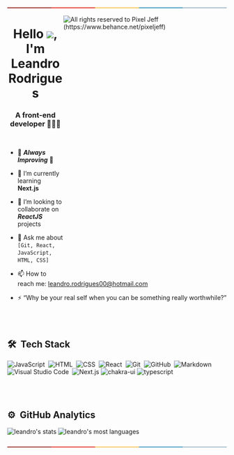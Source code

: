 [![-----------------------------------------------------](https://raw.githubusercontent.com/leandrorodrigues00/leandrorodrigues00/main/.github/colored.png)](#installation)

 <img align="right" src="https://mir-s3-cdn-cf.behance.net/project_modules/max_1200/783ff285743343.5d84ba592b6f6.gif" alt="All rights reserved to Pixel Jeff (https://www.behance.net/pixeljeff)" width="375" height="590em"  />
 
 
<h1 align="center">Hello  <img src="https://raw.githubusercontent.com/kaueMarques/kaueMarques/master/hi.gif" width="30px">,  I'm Leandro Rodrigues </h1>
 <h3 align="center">A front-end developer 👨🏻‍💻 </h3>

<br> 
 


- 🔭 **_Always Improving_** 🚀
- 🌱 I’m currently learning <b>Next.js</b>
- 👯 I’m looking to collaborate on <b><i>ReactJS </i></b> projects
- 💬 Ask me about `[Git, React, JavaScript, HTML, CSS]`
- 📫 How to reach me: <a href="mailto:leandro.rodrigues00@hotmail.com" target="_blank">leandro.rodrigues00@hotmail.com</a>

- ⚡ “Why be your real self when you can be something really worthwhile?”

<br><br>

## 🛠 &nbsp;Tech Stack

![JavaScript](https://img.shields.io/badge/-JavaScript-05122A?style=flat&logo=javascript)&nbsp;
![HTML](https://img.shields.io/badge/-HTML-05122A?style=flat&logo=HTML5)&nbsp;
![CSS](https://img.shields.io/badge/-CSS-05122A?style=flat&logo=CSS3&logoColor=1572B6)&nbsp;
![React](https://img.shields.io/badge/-React-05122A?style=flat&logo=react)&nbsp;
![Git](https://img.shields.io/badge/-Git-05122A?style=flat&logo=git)&nbsp;
![GitHub](https://img.shields.io/badge/-GitHub-05122A?style=flat&logo=github)&nbsp;
![Markdown](https://img.shields.io/badge/-Markdown-05122A?style=flat&logo=markdown)&nbsp;
![Visual Studio Code](https://img.shields.io/badge/-Visual%20Studio%20Code-05122A?style=flat&logo=visual-studio-code&logoColor=007ACC)&nbsp;
![Next.js](https://img.shields.io/badge/Next.js-05122A?style=flat&logo=nextdotjs&logoColor=FFFFFF)
![chakra-ui](https://img.shields.io/badge/chakra_ui-05122A?style=flat&logo=chakra-ui&logoColor=319795)
![typescript](https://img.shields.io/badge/TypeScript-05122A?style=flat&logo=typescript&logoColor=3178C6)

<br><br>

## ⚙️ &nbsp;GitHub Analytics

<p>
  <img height="180em" src="https://github-readme-stats.vercel.app/api?username=leandrorodrigues00&show_icons=true&theme=vision-friendly-dark" alt="leandro's stats"/>
  <img height="180em" src="https://github-readme-stats.vercel.app/api/top-langs/?username=leandrorodrigues00&layout=compact&theme=vision-friendly-dark" alt="leandro's most languages"/>
</p>

[![-----------------------------------------------------](https://raw.githubusercontent.com/leandrorodrigues00/leandrorodrigues00/main/.github/colored.png)](#installation)
